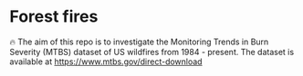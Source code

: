 # Forest fires

:fire: The aim of this repo is to investigate the Monitoring Trends in Burn Severity (MTBS) dataset of US wildfires from 1984 - present. 
The dataset is available at https://www.mtbs.gov/direct-download
